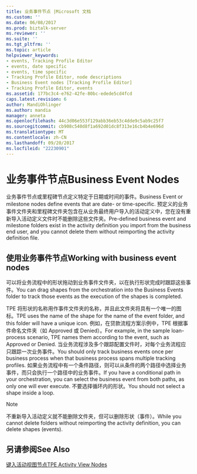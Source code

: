 ```yaml
---
title: 业务事件节点 |Microsoft 文档
ms.custom: ''
ms.date: 06/08/2017
ms.prod: biztalk-server
ms.reviewer: ''
ms.suite: ''
ms.tgt_pltfrm: ''
ms.topic: article
helpviewer_keywords:
- events, Tracking Profile Editor
- events, date specific
- events, time specific
- Tracking Profile Editor, node descriptions
- Business Event nodes [Tracking Profile Editor]
- Tracking Profile Editor, events
ms.assetid: 177bc3c4-e762-42fe-80bc-edede5cd4fcd
caps.latest.revision: 6
author: MandiOhlinger
ms.author: mandia
manager: anneta
ms.openlocfilehash: 44c3d06e553f129abb36eb53c4dde9c5ab9c25f7
ms.sourcegitcommit: cb908c540d8f1a692d01dc8f313e16cb4b4e696d
ms.translationtype: MT
ms.contentlocale: zh-CN
ms.lasthandoff: 09/20/2017
ms.locfileid: "22230901"
---
```

# <a name="business-event-nodes"></a><span data-ttu-id="c17ed-102">业务事件节点</span><span class="sxs-lookup"><span data-stu-id="c17ed-102">Business Event Nodes</span></span>
<span data-ttu-id="c17ed-103">业务事件节点或里程碑节点定义特定于日期或时间的事件。</span><span class="sxs-lookup"><span data-stu-id="c17ed-103">Business Event or milestone nodes define events that are date- or time-specific.</span></span> <span data-ttu-id="c17ed-104">预定义的业务事件文件夹和里程碑文件夹包含在从业务最终用户导入的活动定义中，您在没有重新导入活动定义文件时不能删除这些文件夹。</span><span class="sxs-lookup"><span data-stu-id="c17ed-104">Pre-defined business event and milestone folders exist in the activity definition you import from the business end user, and you cannot delete them without reimporting the activity definition file.</span></span>  
  
## <a name="working-with-business-event-nodes"></a><span data-ttu-id="c17ed-105">使用业务事件节点</span><span class="sxs-lookup"><span data-stu-id="c17ed-105">Working with business event nodes</span></span>  
 <span data-ttu-id="c17ed-106">可以将业务流程中的形状拖动到业务事件文件夹，以在执行形状完成时跟踪这些事件。</span><span class="sxs-lookup"><span data-stu-id="c17ed-106">You can drag shapes from the orchestration into the Business Events folder to track those events as the execution of the shapes is completed.</span></span>  
  
 <span data-ttu-id="c17ed-107">TPE 将形状的名称用作事件文件夹的名称，并且此文件夹将具有一个唯一的图标。</span><span class="sxs-lookup"><span data-stu-id="c17ed-107">TPE uses the name of the shape for the name of the event folder, and this folder will have a unique icon.</span></span> <span data-ttu-id="c17ed-108">例如，在贷款流程方案示例中，TPE 根据事件命名文件夹（如 Approved 或 Denied）。</span><span class="sxs-lookup"><span data-stu-id="c17ed-108">For example, in the sample loan-process scenario, TPE names them according to the event, such as Approved or Denied.</span></span> <span data-ttu-id="c17ed-109">当业务流程涉及多个跟踪配置文件时，对每个业务流程应只跟踪一次业务事件。</span><span class="sxs-lookup"><span data-stu-id="c17ed-109">You should only track business events once per business process when that business process spans multiple tracking profiles.</span></span> <span data-ttu-id="c17ed-110">如果业务流程中有一个条件路径，则可以从条件的两个路径中选择业务事件，而只会执行一个路径中的业务事件。</span><span class="sxs-lookup"><span data-stu-id="c17ed-110">If you have a conditional path in your orchestration, you can select the business event from both paths, as only one will ever execute.</span></span> <span data-ttu-id="c17ed-111">不要选择循环内的形状。</span><span class="sxs-lookup"><span data-stu-id="c17ed-111">You should not select a shape inside a loop.</span></span>  
  
> [!NOTE]
>  <span data-ttu-id="c17ed-112">不重新导入活动定义就不能删除文件夹，但可以删除形状（事件）。</span><span class="sxs-lookup"><span data-stu-id="c17ed-112">While you cannot delete folders without reimporting the activity definition, you can delete shapes (events).</span></span>  
  
## <a name="see-also"></a><span data-ttu-id="c17ed-113">另请参阅</span><span class="sxs-lookup"><span data-stu-id="c17ed-113">See Also</span></span>  
 [<span data-ttu-id="c17ed-114">键入活动视图节点</span><span class="sxs-lookup"><span data-stu-id="c17ed-114">TPE Activity View Nodes</span></span>](../core/tpe-activity-view-nodes.md)